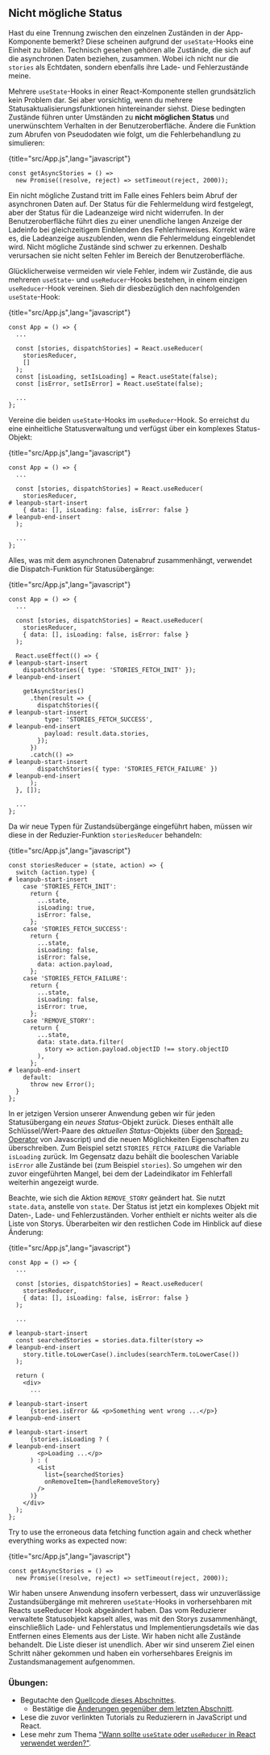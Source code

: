 ## Nicht mögliche Status

Hast du eine Trennung zwischen den einzelnen Zuständen in der App-Komponente bemerkt? Diese scheinen aufgrund der `useState`-Hooks eine Einheit zu bilden. Technisch gesehen gehören alle Zustände, die sich auf die asynchronen Daten beziehen, zusammen. Wobei ich nicht nur die `stories` als Echtdaten, sondern ebenfalls ihre Lade- und Fehlerzustände meine.

Mehrere `useState`-Hooks in einer React-Komponente stellen grundsätzlich kein Problem dar. Sei aber vorsichtig, wenn du mehrere Statusaktualisierungsfunktionen hintereinander siehst. Diese bedingten Zustände führen unter Umständen zu **nicht möglichen Status** und unerwünschtem Verhalten in der Benutzeroberfläche. Ändere die Funktion zum Abrufen von Pseudodaten wie folgt, um die Fehlerbehandlung zu simulieren:

{title="src/App.js",lang="javascript"}
~~~~~~~
const getAsyncStories = () =>
  new Promise((resolve, reject) => setTimeout(reject, 2000));
~~~~~~~

Ein nicht mögliche Zustand tritt im Falle eines Fehlers beim Abruf der asynchronen Daten auf. Der Status für die Fehlermeldung wird festgelegt, aber der Status für die Ladeanzeige wird nicht widerrufen. In der Benutzeroberfläche führt dies zu einer unendliche langen Anzeige der Ladeinfo bei gleichzeitigem Einblenden des Fehlerhinweises. Korrekt wäre es, die Ladeanzeige auszublenden, wenn die Fehlermeldung eingeblendet wird. Nicht mögliche Zustände sind schwer zu erkennen. Deshalb verursachen sie nicht selten Fehler im Bereich der Benutzeroberfläche.

Glücklicherweise vermeiden wir viele Fehler, indem wir Zustände, die aus mehreren `useState`- und `useReducer`-Hooks bestehen, in einem einzigen `useReducer`-Hook vereinen. Sieh dir diesbezüglich den nachfolgenden `useState`-Hook:

{title="src/App.js",lang="javascript"}
~~~~~~~
const App = () => {
  ...

  const [stories, dispatchStories] = React.useReducer(
    storiesReducer,
    []
  );
  const [isLoading, setIsLoading] = React.useState(false);
  const [isError, setIsError] = React.useState(false);

  ...
};
~~~~~~~

Vereine die beiden `useState`-Hooks im `useReducer`-Hook. So erreichst du eine einheitliche Statusverwaltung und verfügst über ein komplexes Status-Objekt:

{title="src/App.js",lang="javascript"}
~~~~~~~
const App = () => {
  ...

  const [stories, dispatchStories] = React.useReducer(
    storiesReducer,
# leanpub-start-insert
    { data: [], isLoading: false, isError: false }
# leanpub-end-insert
  );

  ...
};
~~~~~~~

Alles, was mit dem asynchronen Datenabruf zusammenhängt, verwendet die Dispatch-Funktion für Statusübergänge:

{title="src/App.js",lang="javascript"}
~~~~~~~
const App = () => {
  ...

  const [stories, dispatchStories] = React.useReducer(
    storiesReducer,
    { data: [], isLoading: false, isError: false }
  );

  React.useEffect(() => {
# leanpub-start-insert
    dispatchStories({ type: 'STORIES_FETCH_INIT' });
# leanpub-end-insert

    getAsyncStories()
      .then(result => {
        dispatchStories({
# leanpub-start-insert
          type: 'STORIES_FETCH_SUCCESS',
# leanpub-end-insert
          payload: result.data.stories,
        });
      })
      .catch(() =>
# leanpub-start-insert
        dispatchStories({ type: 'STORIES_FETCH_FAILURE' })
# leanpub-end-insert
      );
  }, []);

  ...
};
~~~~~~~

Da wir neue Typen für Zustandsübergänge eingeführt haben, müssen wir diese in der Reduzier-Funktion `storiesReducer` behandeln:

{title="src/App.js",lang="javascript"}
~~~~~~~
const storiesReducer = (state, action) => {
  switch (action.type) {
# leanpub-start-insert
    case 'STORIES_FETCH_INIT':
      return {
        ...state,
        isLoading: true,
        isError: false,
      };
    case 'STORIES_FETCH_SUCCESS':
      return {
        ...state,
        isLoading: false,
        isError: false,
        data: action.payload,
      };
    case 'STORIES_FETCH_FAILURE':
      return {
        ...state,
        isLoading: false,
        isError: true,
      };
    case 'REMOVE_STORY':
      return {
        ...state,
        data: state.data.filter(
          story => action.payload.objectID !== story.objectID
        ),
      };
# leanpub-end-insert
    default:
      throw new Error();
  }
};
~~~~~~~

In er jetzigen Version unserer Anwendung geben wir für jeden Statusübergang ein *neues Status*-Objekt zurück. Dieses enthält alle Schlüssel/Wert-Paare des *aktuellen Status*-Objekts (über den [Spread-Operator](https://developer.mozilla.org/de/docs/Web/JavaScript/Reference/Operators/Spread_operator) von Javascript) und die neuen Möglichkeiten Eigenschaften zu überschreiben. Zum Beispiel setzt `STORIES_FETCH_FAILURE` die Variable `isLoading` zurück. Im Gegensatz dazu behält die booleschen Variable `isError` alle Zustände bei (zum Beispiel `stories`). So umgehen wir den zuvor eingeführten Mangel, bei dem der Ladeindikator im Fehlerfall weiterhin angezeigt wurde.

Beachte, wie sich die Aktion `REMOVE_STORY` geändert hat. Sie nutzt `state.data`, anstelle von `state`. Der Status ist jetzt ein komplexes Objekt mit Daten-, Lade- und Fehlerzuständen. Vorher enthielt er nichts weiter als die Liste von Storys. Überarbeiten wir den restlichen Code im Hinblick auf diese Änderung:

{title="src/App.js",lang="javascript"}
~~~~~~~
const App = () => {
  ...

  const [stories, dispatchStories] = React.useReducer(
    storiesReducer,
    { data: [], isLoading: false, isError: false }
  );

  ...

# leanpub-start-insert
  const searchedStories = stories.data.filter(story =>
# leanpub-end-insert
    story.title.toLowerCase().includes(searchTerm.toLowerCase())
  );

  return (
    <div>
      ...

# leanpub-start-insert
      {stories.isError && <p>Something went wrong ...</p>}
# leanpub-end-insert

# leanpub-start-insert
      {stories.isLoading ? (
# leanpub-end-insert
        <p>Loading ...</p>
      ) : (
        <List
          list={searchedStories}
          onRemoveItem={handleRemoveStory}
        />
      )}
    </div>
  );
};
~~~~~~~

Try to use the erroneous data fetching function again and check whether everything works as expected now:

{title="src/App.js",lang="javascript"}
~~~~~~~
const getAsyncStories = () =>
  new Promise((resolve, reject) => setTimeout(reject, 2000));
~~~~~~~

Wir haben unsere Anwendung insofern verbessert, dass wir unzuverlässige Zustandsübergänge mit mehreren `useState`-Hooks in vorhersehbaren mit Reacts useReducer Hook abgeändert haben. Das vom Reduzierer verwaltete Statusobjekt kapselt alles, was mit den Storys zusammenhängt, einschließlich Lade- und Fehlerstatus und Implementierungsdetails wie das Entfernen eines Elements aus der Liste. Wir haben nicht alle Zustände behandelt. Die Liste dieser ist unendlich. Aber wir sind unserem Ziel einen Schritt näher gekommen und haben ein vorhersehbares Ereignis im Zustandsmanagement aufgenommen.

### Übungen:

* Begutachte den [Quellcode dieses Abschnittes](https://codesandbox.io/s/github/the-road-to-learn-react/hacker-stories/tree/hs/React-Impossible-States).
  * Bestätige die [Änderungen gegenüber dem letzten Abschnitt](https://github.com/the-road-to-learn-react/hacker-stories/compare/hs/React-Advanced-State...hs/React-Impossible-States?expand=1).
* Lese die zuvor verlinkten Tutorials zu Reduzierern in JavaScript und React.
* Lese mehr zum Thema ["Wann sollte `useState` oder `useReducer` in React verwendet werden?"](https://www.robinwieruch.de/react-usereducer-vs-usestate).